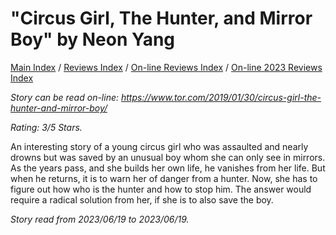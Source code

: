 # "Circus Girl, The Hunter, and Mirror Boy" by Neon Yang

[Main Index](../../../README.md) / [Reviews Index](../../README.md) / [On-line Reviews Index](../README.md) / [On-line 2023 Reviews Index](README.md)

*Story can be read on-line: <https://www.tor.com/2019/01/30/circus-girl-the-hunter-and-mirror-boy/>*

*Rating: 3/5 Stars.*

An interesting story of a young circus girl who was assaulted and nearly drowns but was saved by an unusual boy whom she can only see in mirrors. As the years pass, and she builds her own life, he vanishes from her life. But when he returns, it is to warn her of danger from a hunter. Now, she has to figure out how who is the hunter and how to stop him. The answer would require a radical solution from her, if she is to also save the boy.

*Story read from 2023/06/19 to 2023/06/19.*
